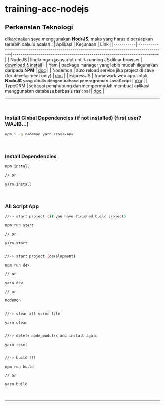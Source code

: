 # training-acc-nodejs

## Perkenalan Teknologi

dikarenakan saya menggunakan **NodeJS**, maka yang harus dipersiapkan terlebih dahulu adalah :
| Aplikasi  | Kegunaan                                                                                   | Link                                                                     |
|-----------|--------------------------------------------------------------------------------------------|--------------------------------------------------------------------------|
| NodeJS    | lingkungan javascript untuk running JS diluar browser                                      | [download & install](https://nodejs.org/en/)                             |
| Yarn      | package manager yang lebih mudah digunakan daripada **NPM**                                | [doc](https://yarnpkg.com/getting-started/usage)                         |
| Nodemon   | auto reload service jika project di save (for development only)                            | [doc](https://www.npmjs.com/package/nodemon)                             |
| ExpressJS | framework web app untuk **NodeJS** yang ditulis dengan bahasa pemrograman JavaScript       | [doc](https://expressjs.com/en/starter/basic-routing.html)               |
| TypeORM   | sebagai penghubung dan mempermudah membuat aplikasi menggunakan database berbasis rasional | [doc](https://typeorm.io/#/connection-options/common-connection-options) |

---

<br/>

### Install Global Dependencies (if not installed) (first user? WAJIB...)

```bash
npm i -g nodemon yarn cross-env
```

<br/>

### Install Dependencies

```bash
npm install

// or

yarn install
```

<br/>

### All Script App

```bash
//-> start project (if you have finished build project)

npm run start

// or

yarn start


//-> start project (development)

npm run dev

// or

yarn dev

// or

nodemon


//-> clean all error file

yarn clean


//-> delete node_modules and install again

yarn reset


//-> build !!!

npm run build

// or

yarn build
```

<br/>

---

<!-- ## Publish -->


<!-- ## Log (NodeJS+WebSocket)
[url_log]:     https://acc.jefriherditriyanto.com/log     "log system"

> [https://acc.jefriherditriyanto.com/log][url_log]

---

## Documentation (Swagger)
[url_swagger]: https://acc.jefriherditriyanto.com/swagger "all endpoint documentation"

> [https://acc.jefriherditriyanto.com/swagger][url_swagger]

--- -->